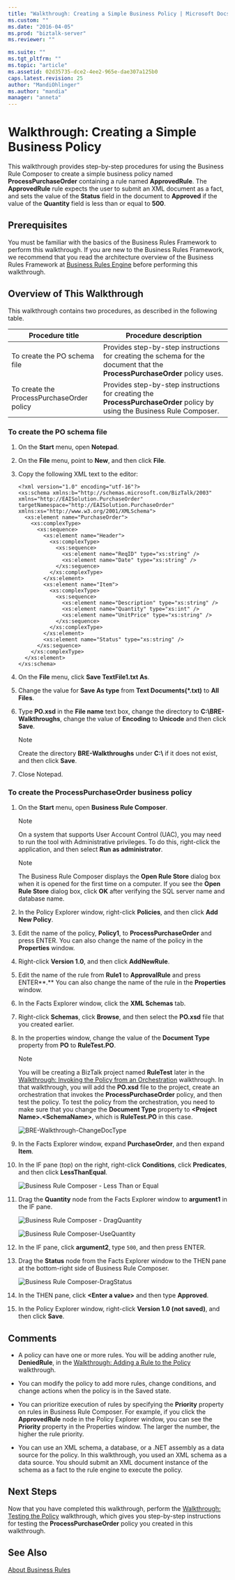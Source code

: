 ```yaml
---
title: "Walkthrough: Creating a Simple Business Policy | Microsoft Docs"
ms.custom: ""
ms.date: "2016-04-05"
ms.prod: "biztalk-server"
ms.reviewer: ""

ms.suite: ""
ms.tgt_pltfrm: ""
ms.topic: "article"
ms.assetid: 02d35735-dce2-4ee2-965e-dae307a125b0
caps.latest.revision: 25
author: "MandiOhlinger"
ms.author: "mandia"
manager: "anneta"
---
```

# Walkthrough: Creating a Simple Business Policy
This walkthrough provides step-by-step procedures for using the Business Rule Composer to create a simple business policy named **ProcessPurchaseOrder** containing a rule named **ApprovedRule**. The **ApprovedRule** rule expects the user to submit an XML document as a fact, and sets the value of the **Status** field in the document to **Approved** if the value of the **Quantity** field is less than or equal to **500**.  
  
## Prerequisites  
 You must be familiar with the basics of the Business Rules Framework to perform this walkthrough. If you are new to the Business Rules Framework, we recommend that you read the architecture overview of the Business Rules Framework at [Business Rules Engine](../core/business-rules-engine.md) before performing this walkthrough.  
  
## Overview of This Walkthrough  
 This walkthrough contains two procedures, as described in the following table.  
  
|Procedure title|Procedure description|  
|---------------------|---------------------------|  
|To create the PO schema file|Provides step-by-step instructions for creating the schema for the document that the **ProcessPurchaseOrder** policy uses.|  
|To create the ProcessPurchaseOrder policy|Provides step-by-step instructions for creating the **ProcessPurchaseOrder** policy by using the Business Rule Composer.|  
  
### To create the PO schema file  
  
1.  On the **Start** menu, open **Notepad**.  
  
2.  On the **File** menu, point to **New**, and then click **File**.  
  
3.  Copy the following XML text to the editor:  
  
    ```  
    <?xml version="1.0" encoding="utf-16"?>  
    <xs:schema xmlns:b="http://schemas.microsoft.com/BizTalk/2003" xmlns="http://EAISolution.PurchaseOrder" targetNamespace="http://EAISolution.PurchaseOrder" xmlns:xs="http://www.w3.org/2001/XMLSchema">  
      <xs:element name="PurchaseOrder">  
        <xs:complexType>  
          <xs:sequence>  
            <xs:element name="Header">  
              <xs:complexType>  
                <xs:sequence>  
                  <xs:element name="ReqID" type="xs:string" />  
                  <xs:element name="Date" type="xs:string" />  
                </xs:sequence>  
              </xs:complexType>  
            </xs:element>  
            <xs:element name="Item">  
              <xs:complexType>  
                <xs:sequence>  
                  <xs:element name="Description" type="xs:string" />  
                  <xs:element name="Quantity" type="xs:int" />  
                  <xs:element name="UnitPrice" type="xs:string" />  
                </xs:sequence>  
              </xs:complexType>  
            </xs:element>  
            <xs:element name="Status" type="xs:string" />  
          </xs:sequence>  
        </xs:complexType>  
      </xs:element>  
    </xs:schema>  
    ```  
  
4.  On the **File** menu, click **Save TextFile1.txt As**.  
  
5.  Change the value for **Save As type** from **Text Documents(\*.txt)** to **All Files**.  
  
6.  Type **PO.xsd** in the **File name** text box, change the directory to **C:\BRE-Walkthroughs**, change the value of **Encoding** to **Unicode** and then click **Save**.  
  
    > [!NOTE]
    >  Create the directory **BRE-Walkthroughs** under **C:\\** if it does not exist, and then click **Save**.  
  
7.  Close Notepad.  
  
### To create the ProcessPurchaseOrder business policy  
  
1.  On the **Start** menu, open **Business Rule Composer**.  
  
    > [!NOTE]
    >  On a system that supports User Account Control (UAC), you may need to run the tool with Administrative privileges. To do this, right-click the application, and then select **Run as administrator**.  
  
    > [!NOTE]
    >  The Business Rule Composer displays the **Open Rule Store** dialog box when it is opened for the first time on a computer. If you see the **Open Rule Store** dialog box, click **OK** after verifying the SQL server name and database name.  
  
2.  In the Policy Explorer window, right-click **Policies**, and then click **Add New Policy**.  
  
3.  Edit the name of the policy, **Policy1**, to **ProcessPurchaseOrder** and press ENTER. You can also change the name of the policy in the **Properties** window.  
  
4.  Right-click **Version 1.0**, and then click **AddNewRule**.  
  
5.  Edit the name of the rule from **Rule1** to **ApprovalRule** and press ENTER**.** You can also change the name of the rule in the **Properties** window.  
  
6.  In the Facts Explorer window, click the **XML Schemas** tab.  
  
7.  Right-click **Schemas**, click **Browse**, and then select the **PO.xsd** file that you created earlier.  
  
8.  In the properties window, change the value of the **Document Type** property from **PO** to **RuleTest.PO**.  
  
    > [!NOTE]
    >  You will be creating a BizTalk project named **RuleTest** later in the [Walkthrough: Invoking the Policy from an Orchestration](../core/walkthrough-invoking-the-policy-from-an-orchestration.md) walkthrough. In that walkthrough, you will add the **PO.xsd** file to the project, create an orchestration that invokes the **ProcessPurchaseOrder** policy, and then test the policy. To test the policy from the orchestration, you need to make sure that you change the **Document Type** property to **\<Project Name\>.\<SchemaName\>**, which is **RuleTest.PO** in this case.  
  
     ![BRE&#45;Walkthrough&#45;ChangeDocType](../core/media/e9a370fd-d9b2-48f0-ad0e-85a5428a9c21.gif "e9a370fd-d9b2-48f0-ad0e-85a5428a9c21")  
  
9. In the Facts Explorer window, expand **PurchaseOrder**, and then expand **Item**.  
  
10. In the IF pane (top) on the right, right-click **Conditions**, click **Predicates**, and then click **LessThanEqual**.  
  
     ![Business Rule Composer &#45; Less Than or Equal](../core/media/1e6418a6-5e5b-4f77-8b7e-dd31d0a753e7.gif "1e6418a6-5e5b-4f77-8b7e-dd31d0a753e7")  
  
11. Drag the **Quantity** node from the Facts Explorer window to **argument1** in the IF pane.  
  
     ![Business Rule Composer &#45; DragQuantity](../core/media/4742eca6-4a8a-401d-8989-cab4e8025fb3.gif "4742eca6-4a8a-401d-8989-cab4e8025fb3")  
  
     ![Business Rule Composer&#45;UseQuantity](../core/media/ee4f61b1-0f15-4329-b0b5-9badd21dcd61.gif "ee4f61b1-0f15-4329-b0b5-9badd21dcd61")  
  
12. In the IF pane, click **argument2**, type `500`, and then press ENTER.  
  
13. Drag the **Status** node from the Facts Explorer window to the THEN pane at the bottom-right side of Business Rule Composer.  
  
     ![Business Rule Composer&#45;DragStatus](../core/media/3617251a-a192-4aec-9474-81f6290c0832.gif "3617251a-a192-4aec-9474-81f6290c0832")  
  
14. In the THEN pane, click **\<Enter a value\>** and then type **Approved**.  
  
15. In the Policy Explorer window, right-click **Version 1.0 (not saved)**, and then click **Save**.  
  
## Comments  
  
-   A policy can have one or more rules. You will be adding another rule, **DeniedRule**, in the [Walkthrough: Adding a Rule to the Policy](../core/walkthrough-adding-a-rule-to-the-policy.md) walkthrough.  
  
-   You can modify the policy to add more rules, change conditions, and change actions when the policy is in the Saved state.  
  
-   You can prioritize execution of rules by specifying the **Priority** property on rules in Business Rule Composer. For example, if you click the **ApprovedRule** node in the Policy Explorer window, you can see the **Priority** property in the Properties window. The larger the number, the higher the rule priority.  
  
-   You can use an XML schema, a database, or a .NET assembly as a data source for the policy. In this walkthrough, you used an XML schema as a data source. You should submit an XML document instance of the schema as a fact to the rule engine to execute the policy.  
  
## Next Steps  
 Now that you have completed this walkthrough, perform the [Walkthrough: Testing the Policy](../core/walkthrough-testing-the-policy.md) walkthrough, which gives you step-by-step instructions for testing the **ProcessPurchaseOrder** policy you created in this walkthrough.  
  
## See Also  
 [About Business Rules](../core/about-business-rules.md)